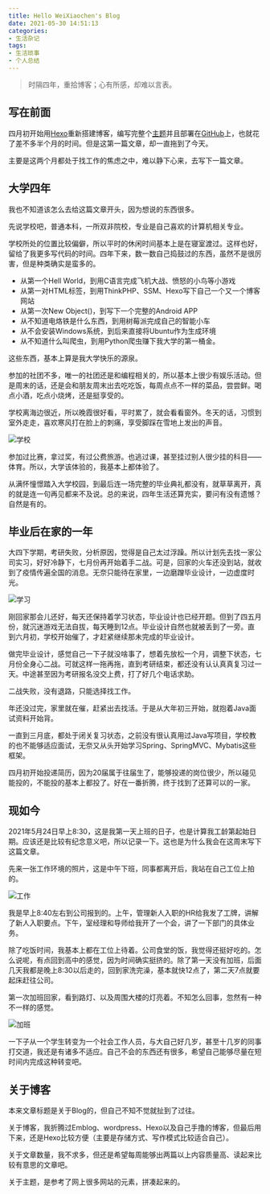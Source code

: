 ```yaml
---
title: Hello WeiXiaochen's Blog
date: 2021-05-30 14:51:13
categories:
- 生活杂记
tags:
- 生活琐事
- 个人总结
---
```


> 时隔四年，重拾博客；心有所感，却难以言表。

## 写在前面

四月初开始用[Hexo](https://hexo.io/zh-cn/)重新搭建博客，编写完整个[主题](https://github.com/wxc0914/wxc0914.github.io)并且部署在[GitHub](https://github.com/wxc0914)上，也就花了差不多半个月的时间。但是这第一篇文章，却一直拖到了今天。

主要是这两个月都处于找工作的焦虑之中，难以静下心来，去写下一篇文章。

## 大学四年

我也不知道该怎么去给这篇文章开头，因为想说的东西很多。

先说学校吧，普通本科，一所双非院校，专业是自己喜欢的计算机相关专业。

学校所处的位置比较偏僻，所以平时的休闲时间基本上是在寝室渡过。这样也好，留给了我更多写代码的时间。四年下来，数一数自己捣鼓过的东西，虽然不是很厉害，但是种类确实是蛮多的。

+ 从第一个Hell World，到用C语言完成飞机大战、愤怒的小鸟等小游戏
+ 从第一对HTML标签，到用ThinkPHP、SSM、Hexo写下自己一个又一个博客网站
+ 从第一次New Object()，到写下一个完整的Android APP
+ 从不知道电烙铁是什么东西，到用树莓派完成自己的智能小车
+ 从不会安装Windows系统，到后来直接将Ubuntu作为生成环境
+ 从不知道什么叫爬虫，到用Python爬虫赚下我大学的第一桶金。

这些东西，基本上算是我大学快乐的源泉。

参加的社团不多，唯一的社团还是和编程相关的，所以基本上很少有娱乐活动。但是周末的话，还是会和朋友周末出去吃吃饭，每周点点不一样的菜品，尝尝鲜。喝点小酒，吃点小烧烤，还是挺享受的。

学校离海边很近，所以晚霞很好看，平时累了，就会看看窗外。冬天的话，习惯到室外走走，喜欢寒风打在脸上的刺痛，享受脚踩在雪地上发出的声音。

![学校](https://cdn.jsdelivr.net/gh/wxc0914/image/e55f3ceca52e432bbd6ab04928c218dd.png)

参加过比赛，拿过奖，有过公费旅游。也逃过课，甚至挂过别人很少挂的科目——体育。所以，大学该体验的，我基本上都体验了。

从满怀憧憬踏入大学校园，到最后连一场完整的毕业典礼都没有，就草草离开，真的就是连一句再见都来不及说。总的来说，四年生活还算充实，要问有没有遗憾？自然是有的。


## 毕业后在家的一年

大四下学期，考研失败，分析原因，觉得是自己太过浮躁。所以计划先去找一家公司实习，好好冷静下，七月份再开始着手二战。可是，回家的火车还没到站，就收到了疫情传遍全国的消息。无奈只能待在家里，一边磨蹭毕业设计，一边虚度时光。

![学习](https://cdn.jsdelivr.net/gh/wxc0914/image/9d57286adddcfbfe3199af447621eac4.png)

刚回家那会儿还好，每天还保持着学习状态，毕业设计也已经开题。但到了四五月份，就沉迷游戏无法自拔，每天睡到12点。毕业设计自然也就被丢到了一旁。直到六月初，学校开始催了，才赶紧继续那未完成的毕业设计。

做完毕业设计，感觉自己一下子就没啥事了，想着先放松一个月，调整下状态，七月份全身心二战。可就这样一拖再拖，直到考研结束，都还没有认认真真复习过一天。中途甚至因为考研报名没交上费，打了好几个电话求助。

二战失败，没有退路，只能选择找工作。

年还没过完，家里就在催，赶紧出去找活。于是从大年初三开始，就抱着Java面试资料开始背。

一直到三月底，都处于闭关复习状态，之前没有很认真用过Java写项目，学校教的也不能够适应面试，无奈又从头开始学习Spring、SpringMVC、Mybatis这些框架。

四月初开始投递简历，因为20届属于往届生了，能够投递的岗位很少，所以碰见能投的，不能投的基本上都投了。好在一番折腾，终于找到了还算可以的一家。

## 现如今

2021年5月24日早上8:30，这是我第一天上班的日子，也是计算我工龄第起始日期。应该还是比较有纪念意义吧，所以记录一下。这也是为什么我会在这周末写下这篇文章。

先来一张工作环境的照片，这是中午下班，同事都离开后，我站在自己工位上拍的。

![工作](https://cdn.jsdelivr.net/gh/wxc0914/image/20fd039c3c7369bd03e03dd17f0c8d75.png)

我是早上8:40左右到公司报到的。上午，管理新人入职的HR给我发了工牌，讲解了新人入职要点。下午，室经理和导师给我开了一个会，讲了一下部门的具体业务。

除了吃饭时间，我基本上都在工位上待着。公司食堂的饭，我觉得还挺好吃的。怎么说呢，有点回到高中的感觉，因为时间确实挺挤的。除了第一天没有加班，后面几天我都是晚上8:30以后走的，回到家洗完澡，基本就快12点了，第二天7点就要起床赶往公司。

第一次加班回家，看到路灯、以及周围大楼的灯亮着。不知怎么回事，忽然有一种不一样的感觉。

![加班](https://cdn.jsdelivr.net/gh/wxc0914/image/ee9e67c82b69bd78a1158d68ec19be4c.png)

一下子从一个学生转变为一个社会工作人员，与大自己好几岁，甚至十几岁的同事打交道，我还是有诸多不适应。自己不会的东西还有很多，希望自己能够尽量在短时间内完成这种转变吧。

## 关于博客

本来文章标题是关于Blog的，但自己不知不觉就扯到了过往。

关于博客，我折腾过Emblog、wordpress、Hexo以及自己手撸的博客，但最后用下来，还是Hexo比较方便（主要是存储方式、写作模式比较适合自己）。

关于文章数量，我不求多，但还是希望每周能够出两篇以上内容质量高、读起来比较有意思的文章吧。

关于主题，是参考了网上很多网站的元素，拼凑起来的。
